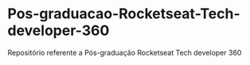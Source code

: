 # Pos-graduacao-Rocketseat-Tech-developer-360
Repositório referente a Pós-graduação Rocketseat Tech developer 360
